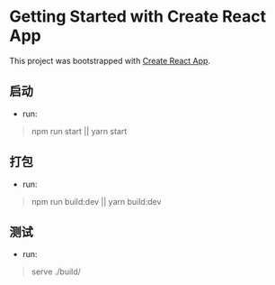 # Getting Started with Create React App

This project was bootstrapped with [Create React App](https://github.com/facebook/create-react-app).

## 启动
- run:
> npm run start || yarn start

## 打包
- run:
> npm run build:dev || yarn build:dev

## 测试
- run:
> serve ./build/ 
